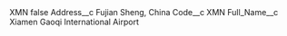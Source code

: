 <?xml version="1.0" encoding="UTF-8"?>
<CustomMetadata xmlns="http://soap.sforce.com/2006/04/metadata" xmlns:xsi="http://www.w3.org/2001/XMLSchema-instance" xmlns:xsd="http://www.w3.org/2001/XMLSchema">
    <label>XMN</label>
    <protected>false</protected>
    <values>
        <field>Address__c</field>
        <value xsi:type="xsd:string">Fujian Sheng, China</value>
    </values>
    <values>
        <field>Code__c</field>
        <value xsi:type="xsd:string">XMN</value>
    </values>
    <values>
        <field>Full_Name__c</field>
        <value xsi:type="xsd:string">Xiamen Gaoqi International Airport</value>
    </values>
</CustomMetadata>
